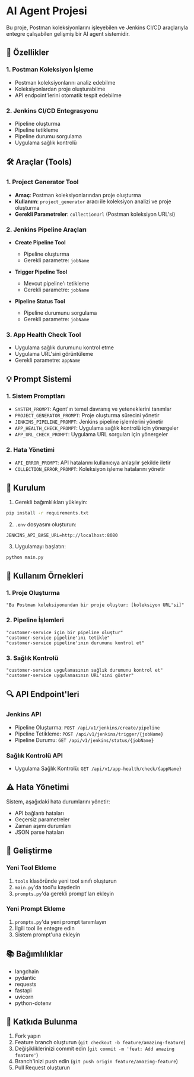 # AI Agent Projesi

Bu proje, Postman koleksiyonlarını işleyebilen ve Jenkins CI/CD araçlarıyla entegre çalışabilen gelişmiş bir AI agent sistemidir.

## 🚀 Özellikler

### 1. Postman Koleksiyon İşleme
- Postman koleksiyonlarını analiz edebilme
- Koleksiyonlardan proje oluşturabilme
- API endpoint'lerini otomatik tespit edebilme

### 2. Jenkins CI/CD Entegrasyonu
- Pipeline oluşturma
- Pipeline tetikleme
- Pipeline durumu sorgulama
- Uygulama sağlık kontrolü

## 🛠️ Araçlar (Tools)

### 1. Project Generator Tool
- **Amaç**: Postman koleksiyonlarından proje oluşturma
- **Kullanım**: `project_generator` aracı ile koleksiyon analizi ve proje oluşturma
- **Gerekli Parametreler**: `collectionUrl` (Postman koleksiyon URL'si)

### 2. Jenkins Pipeline Araçları
- **Create Pipeline Tool**
  - Pipeline oluşturma
  - Gerekli parametre: `jobName`
  
- **Trigger Pipeline Tool**
  - Mevcut pipeline'ı tetikleme
  - Gerekli parametre: `jobName`
  
- **Pipeline Status Tool**
  - Pipeline durumunu sorgulama
  - Gerekli parametre: `jobName`

### 3. App Health Check Tool
- Uygulama sağlık durumunu kontrol etme
- Uygulama URL'sini görüntüleme
- Gerekli parametre: `appName`

## 💡 Prompt Sistemi

### 1. Sistem Promptları
- `SYSTEM_PROMPT`: Agent'ın temel davranış ve yeteneklerini tanımlar
- `PROJECT_GENERATOR_PROMPT`: Proje oluşturma sürecini yönetir
- `JENKINS_PIPELINE_PROMPT`: Jenkins pipeline işlemlerini yönetir
- `APP_HEALTH_CHECK_PROMPT`: Uygulama sağlık kontrolü için yönergeler
- `APP_URL_CHECK_PROMPT`: Uygulama URL sorguları için yönergeler

### 2. Hata Yönetimi
- `API_ERROR_PROMPT`: API hatalarını kullanıcıya anlaşılır şekilde iletir
- `COLLECTION_ERROR_PROMPT`: Koleksiyon işleme hatalarını yönetir

## 🔧 Kurulum

1. Gerekli bağımlılıkları yükleyin:
```bash
pip install -r requirements.txt
```

2. `.env` dosyasını oluşturun:
```env
JENKINS_API_BASE_URL=http://localhost:8080
```

3. Uygulamayı başlatın:
```bash
python main.py
```

## 📝 Kullanım Örnekleri

### 1. Proje Oluşturma
```
"Bu Postman koleksiyonundan bir proje oluştur: [koleksiyon URL'si]"
```

### 2. Pipeline İşlemleri
```
"customer-service için bir pipeline oluştur"
"customer-service pipeline'ını tetikle"
"customer-service pipeline'ının durumunu kontrol et"
```

### 3. Sağlık Kontrolü
```
"customer-service uygulamasının sağlık durumunu kontrol et"
"customer-service uygulamasının URL'sini göster"
```

## 🔍 API Endpoint'leri

### Jenkins API
- Pipeline Oluşturma: `POST /api/v1/jenkins/create/pipeline`
- Pipeline Tetikleme: `POST /api/v1/jenkins/trigger/{jobName}`
- Pipeline Durumu: `GET /api/v1/jenkins/status/{jobName}`

### Sağlık Kontrolü API
- Uygulama Sağlık Kontrolü: `GET /api/v1/app-health/check/{appName}`

## ⚠️ Hata Yönetimi

Sistem, aşağıdaki hata durumlarını yönetir:
- API bağlantı hataları
- Geçersiz parametreler
- Zaman aşımı durumları
- JSON parse hataları

## 🔄 Geliştirme

### Yeni Tool Ekleme
1. `tools` klasöründe yeni tool sınıfı oluşturun
2. `main.py`'da tool'u kaydedin
3. `prompts.py`'da gerekli prompt'ları ekleyin

### Yeni Prompt Ekleme
1. `prompts.py`'da yeni prompt tanımlayın
2. İlgili tool ile entegre edin
3. Sistem prompt'una ekleyin

## 📚 Bağımlılıklar

- langchain
- pydantic
- requests
- fastapi
- uvicorn
- python-dotenv

## 🤝 Katkıda Bulunma

1. Fork yapın
2. Feature branch oluşturun (`git checkout -b feature/amazing-feature`)
3. Değişikliklerinizi commit edin (`git commit -m 'feat: Add amazing feature'`)
4. Branch'inizi push edin (`git push origin feature/amazing-feature`)
5. Pull Request oluşturun 